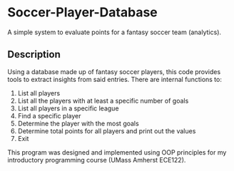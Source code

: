 # Soccer-Player-Database
A simple system to evaluate points for a fantasy soccer team (analytics).

## Description
Using a database made up of fantasy soccer players, this code provides tools to extract insights from said entries. There are internal functions to: 
1. List all players
2. List all the players with at least a specific number of goals
3. List all players in a specific league
4. Find a specific player
5. Determine the player with the most goals
6. Determine total points for all players and print out the values
7. Exit

This program was designed and implemented using OOP principles for my introductory programming course (UMass Amherst ECE122).
